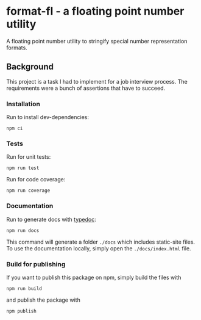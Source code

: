 # format-fl - a floating point number utility

A floating point number utility to stringify special number representation formats.

## Background

This project is a task I had to implement for a job interview process.
The requirements were a bunch of assertions that have to succeed.

### Installation

Run to install dev-dependencies:

```
npm ci
```

### Tests

Run for unit tests:

```
npm run test
```

Run for code coverage:

```
npm run coverage
```

### Documentation

Run to generate docs with [typedoc]():

```
npm run docs
```

This command will generate a folder `./docs` which includes static-site files.
To use the documentation locally, simply open the `./docs/index.html` file.

### Build for publishing

If you want to publish this package on npm, simply build the files with

```
npm run build
```

and publish the package with

```
npm publish
```